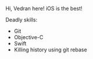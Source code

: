 Hi, Vedran here!
iOS is the best!

Deadly skills:
* Git
* Objective-C
* Swift
* Killing history using git rebase
